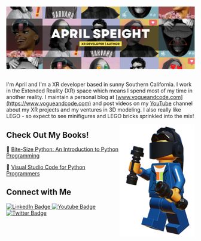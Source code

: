 ![A picture of April holding a VR headset in her hands. She is against a chalkboard with equations and her social media information.](https://raw.githubusercontent.com/aprilspeight/aprilspeight/master/GitHub-Banner-Final.png)

<div id="about" align="center">

##

</div>

I'm April and I'm a XR developer based in sunny Southern California. I work in the Extended Reality (XR) space which means I spend most of my time in another reality. I maintain a personal blog at [www.vogueandcode.com](https://www.vogueandcode.com) and post videos on my [YouTube](https://www.youtube.com) channel about my XR projects and my ventures in 3D modeling. I also really like LEGO - so expect to see minifigures and LEGO bricks sprinkled into the mix!

<img align="right" height="300" width="200" alt="" src="https://raw.githubusercontent.com/aprilspeight/aprilspeight/master/april-vr-minifigure.png" /></a>

## Check Out My Books!

:green_book: [Bite-Size Python: An Introduction to Python Programming](https://www.wiley.com/en-us/Bite+Size+Python%3A+An+Introduction+to+Python+Programming-p-9781119643821)

:blue_book: [Visual Studio Code for Python Programmers](https://www.wiley.com/en-us/Visual+Studio+Code+for+Python+Programmers-p-9781119773368)

## Connect with Me

<div id="badges">
  <a href="https://www.linkedin.com/in/aprilspeight">
    <img src="https://img.shields.io/badge/LinkedIn-blue?style=for-the-badge&logo=linkedin&logoColor=white" alt="LinkedIn Badge"/>
  </a>
  <a href="https://www.youtube.com/c/vogueandcode">
    <img src="https://img.shields.io/badge/YouTube-red?style=for-the-badge&logo=youtube&logoColor=white" alt="Youtube Badge"/>
  </a>
  <a href="https://www.twitter.com/vogueandcode">
    <img src="https://img.shields.io/badge/Twitter-blue?style=for-the-badge&logo=twitter&logoColor=white" alt="Twitter Badge"/>
  </a>
</div>

<!--
**aprilspeight/aprilspeight** is a ✨ _special_ ✨ repository because its `README.md` (this file) appears on your GitHub profile.

Here are some ideas to get you started:

- 🔭 I’m currently working on ...
- 🌱 I’m currently learning ...
- 👯 I’m looking to collaborate on ...
- 🤔 I’m looking for help with ...
- 💬 Ask me about ...
- 📫 How to reach me: ...
- 😄 Pronouns: ...
- ⚡ Fun fact: ...
-->
